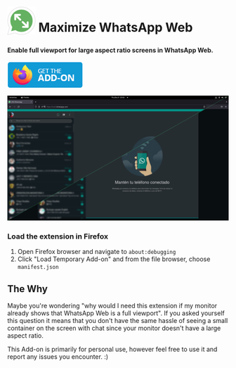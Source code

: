 # <sub><img src="icons/maximize-whatsapp-48.png" width=64px height=64px></sub> Maximize WhatsApp Web

#### Enable full viewport for large aspect ratio screens in WhatsApp Web.

[<img src="other/promotion/badges/firefox.png" alt="for Firefox">](https://addons.mozilla.org/en-US/firefox/addon/full-screen-wpp/)

<img src="other/promotion/screenshots/cs-dark.png" width="640px">

### Load the extension in Firefox

1. Open Firefox browser and navigate to `about:debugging`
2. Click "Load Temporary Add-on" and from the file browser, choose `manifest.json`

## The Why

Maybe you're wondering "why would I need this extension if my monitor already shows that WhatsApp Web is a full viewport".
If you asked yourself this question it means that you don't have the same hassle of seeing a small container on the screen with chat since your monitor doesn't have a large aspect ratio.

This Add-on is primarily for personal use, however feel free to use it and report any issues you encounter. :)
